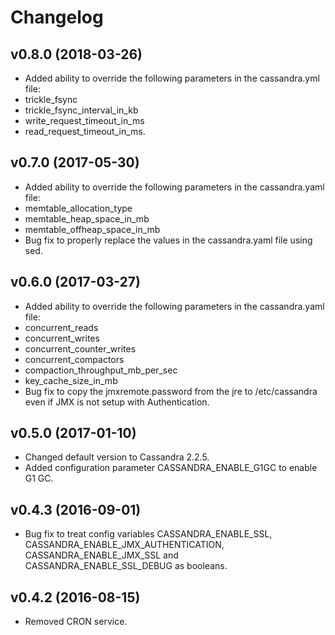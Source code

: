 # Changelog

## v0.8.0 (2018-03-26) 
* Added ability to override the following parameters in the cassandra.yml file:
 * trickle_fsync
 * trickle_fsync_interval_in_kb
 * write_request_timeout_in_ms
 * read_request_timeout_in_ms.

## v0.7.0 (2017-05-30)
* Added ability to override the following parameters in the cassandra.yaml file:
 * memtable_allocation_type
 * memtable_heap_space_in_mb
 * memtable_offheap_space_in_mb
* Bug fix to properly replace the values in the cassandra.yaml file using sed.

## v0.6.0 (2017-03-27)
* Added ability to override the following parameters in the cassandra.yaml file:
 * concurrent_reads
 * concurrent_writes
 * concurrent_counter_writes
 * concurrent_compactors
 * compaction_throughput_mb_per_sec
 * key_cache_size_in_mb
* Bug fix to copy the jmxremote.password from the jre to /etc/cassandra even
if JMX is not setup with Authentication.

## v0.5.0 (2017-01-10)
* Changed default version to Cassandra 2.2.5.
* Added configuration parameter CASSANDRA_ENABLE_G1GC to enable G1 GC.

## v0.4.3 (2016-09-01)
* Bug fix to treat config variables CASSANDRA_ENABLE_SSL,
CASSANDRA_ENABLE_JMX_AUTHENTICATION, CASSANDRA_ENABLE_JMX_SSL and
CASSANDRA_ENABLE_SSL_DEBUG as booleans.

## v0.4.2 (2016-08-15)
* Removed CRON service.
